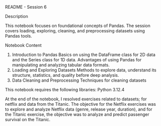 README - Session 6

Description

This notebook focuses on foundational concepts of Pandas. The session covers loading, exploring, cleaning, and preprocessing datasets using Pandas tools.

Notebook Content

1. Introduction to Pandas
Basics on using the DataFrame class for 2D data and the Series class for 1D data.
Advantages of using Pandas for manipulating and analyzing tabular data formats.
2. Loading and Exploring Datasets
Methods to explore data, understand its structure, statistics, and quality before deep analysis.
3. Data Cleaning and Preprocessing
Techniques for cleaning datasets

This notebook requires the following libraries:
Python 3.12.4 

At the end of the notebook, I resolved exercises related to datasets; for netflix and data from the Titanic. The objective for the Netflix exercises was to explore and analyze Netflix data (genre, release year, duration), and for the Titanic exercise, the objective was to analyze and predict passenger survival on the Titanic.
